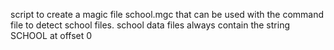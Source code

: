 script to create a magic file school.mgc that can be used with the command file to detect school files. school data files always contain the string SCHOOL at offset 0
